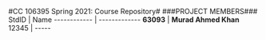 #CC 106395 Spring 2021: Course Repository#
###PROJECT MEMBERS###
StdID | Name
------------ | -------------
**63093** | **Murad Ahmed Khan** <!--this is the group leader in bold-->
12345 | -----
